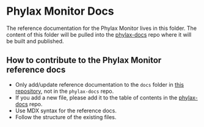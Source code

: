 # Phylax Monitor Docs

The reference documentation for the Phylax Monitor lives in this folder.
The content of this folder will be pulled into the [phylax-docs](https://github.com/phylaxsystems/phylax-docs) repo where it will be built and published.

## How to contribute to the Phylax Monitor reference docs

* Only add/update reference documentation to the `docs` folder in [this repository](https://github.com/phylaxsystems/phylax-monitor/tree/develop/docs), not in the `phylax-docs` repo.
* If you add a new file, please add it to the table of contents in the [phylax-docs](https://github.com/phylaxsystems/phylax-docs) repo.
* Use MDX syntax for the reference docs.
* Follow the structure of the existing files.
